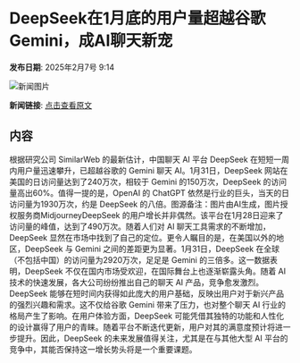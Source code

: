 # DeepSeek在1月底的用户量超越谷歌Gemini，成AI聊天新宠

**发布日期**: 2025年2月7号 9:14

![新闻图片](https://pic.chinaz.com/picmap/202502051558237611_9.jpg)

**新闻链接**: [点击查看原文](https://www.aibase.com/zh/news/15120)

## 内容

根据研究公司 SimilarWeb 的最新估计，中国聊天 AI 平台 DeepSeek 在短短一周内用户量迅速攀升，已超越谷歌的 Gemini 聊天 AI。1月31日，DeepSeek 网站在美国的日访问量达到了240万次，相较于 Gemini 的150万次，DeepSeek 的访问量高出60%。值得一提的是，OpenAI 的 ChatGPT 依然是行业的巨头，当天的日访问量为1930万次，约是 DeepSeek 的八倍。图源备注：图片由AI生成，图片授权服务商MidjourneyDeepSeek 的用户增长并非偶然。该平台在1月28日迎来了访问量的峰值，达到了490万次。随着人们对 AI 聊天工具需求的不断增加，DeepSeek 显然在市场中找到了自己的定位。更令人瞩目的是，在美国以外的地区，DeepSeek 与 Gemini 之间的差距更为显著。1月31日，DeepSeek 在全球（不包括中国）的访问量为2920万次，足足是 Gemini 的三倍多。这一数据表明，DeepSeek 不仅在国内市场受欢迎，在国际舞台上也逐渐崭露头角。随着 AI 技术的快速发展，各大公司纷纷推出自己的聊天 AI 产品，竞争愈发激烈。DeepSeek 能够在短时间内获得如此庞大的用户基础，反映出用户对于新兴产品的强烈兴趣和需求。这不仅给谷歌 Gemini 带来了压力，也对整个聊天 AI 行业的格局产生了影响。在用户体验方面，DeepSeek 可能凭借其独特的功能和人性化的设计赢得了用户的青睐。随着平台不断迭代更新，用户对其的满意度预计将进一步提升。因此，DeepSeek 的未来发展值得关注，尤其是在与其他大型 AI 平台的竞争中，其能否保持这一增长势头将是一个重要课题。
